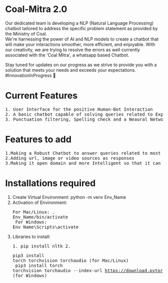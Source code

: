 # Coal-Mitra 2.0
Our dedicated team is developing a NLP (Natural Language Processing) chatbot tailored to address the specific problem statement as provided by the Ministry of Coal. <br>
We're harnessing the power of AI and NLP models to create a chatbot that will make your interactions smoother, more efficient, and enjoyable.
With our creativity, we are trying to resolve the errors as well currently associated with the 'Coal Mitra', a whatsapp based Chatbot.

Stay tuned for updates on our progress as we strive to provide you with a solution that meets your needs and exceeds your expectations. 
#InnovationInProgress 🎯

# Current Features
<pre>
1. User Interface for the positive Human-Bot Interaction
2. A basic chatbot capable of solving queries related to Explosive Act 1884
3. Punctuation filtering, Spelling check and a Neaural Network for the bot
</pre>

# Features to add
<pre>
1.Making a Robust Chatbot to answer queries related to most of the Acts under Ministry of Coal
2.Adding url, image or video sources as responses
3.Making it open domain and more Intelligent so that it can respond with just some keywords required 
</pre>

# Installations required
1. Create Virtual Environment: python -m venv Env_Name
2. Activation of Environment: <pre>For Mac/Linux: . Env_Name/bin/activate <br>
                              For Windows: Env_Name\Scripts\activate</pre>
4. Libraries to install: <pre>1. pip install nltk
                              2. <pre>pip3 install torch torchvision torchaudio (for Mac/Linux) <br>
                                 pip3 install torch torchvision torchaudio --index-url https://download.pytorch.org/whl/cu117 (for Windows)</pre></pre>
